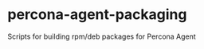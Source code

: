 percona-agent-packaging
=======================

Scripts for building rpm/deb packages for Percona Agent
